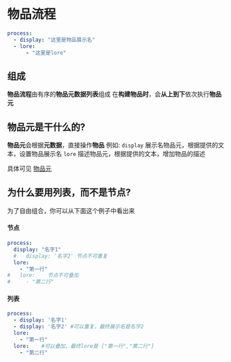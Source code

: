 # 物品流程

```yaml
process:
  - display: "这里是物品展示名"
  - lore:
      - "这里是lore"
```

## 组成

**物品流程**由有序的**物品元数据列表**组成
在**构建物品时**，会**从上到下**依次执行**物品元**

## 物品元是干什么的?

**物品元**会根据**元数据**，直接操作**物品**
例如:
`display` 展示名物品元，根据提供的文本，设置物品展示名
`lore` 描述物品元，根据提供的文本，增加物品的描述

具体可见 [物品元](https://blog.skillw.com/#sort=itemsystem&doc=%E5%85%83/Meta.md)

## 为什么要用列表，而不是节点?

为了自由组合，你可以从下面这个例子中看出来

#### 节点

```yaml
process:
  display: "名字1"
  #   display: '名字2' 节点不可重复
  lore:
    - "第一行"
#   lore:    节点不可叠加
#     - "第二行"
```

#### 列表

```yaml
process:
  - display: '名字1'
  - display: '名字2' #可以重复，最终展示名是名字2
  lore:
    - "第一行"
  lore:    #可以叠加，最终lore是 ["第一行","第二行"]
    - "第二行"
```
